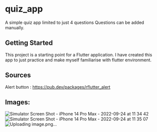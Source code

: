# quiz_app

A simple quiz app limited to just 4 questions
Questions can be added manually.

## Getting Started

This project is a starting point for a Flutter application.
I have created this app to just practice and make myself familiarise with flutter environment.

## Sources

Alert button : https://pub.dev/packages/rflutter_alert

## Images: 

![Simulator Screen Shot - iPhone 14 Pro Max - 2022-09-24 at 11 34 42](https://user-images.githubusercontent.com/66197508/192083649-359768b9-a4dd-4855-a295-66067c7e7d2d.png)
![Simulator Screen Shot - iPhone 14 Pro Max - 2022-09-24 at 11 35 07](https://user-images.githubusercontent.com/66197508/192083658-44bed91e-7931-4e2e-bba5-8331d452924e.png)
![Uploading image.png…]()

